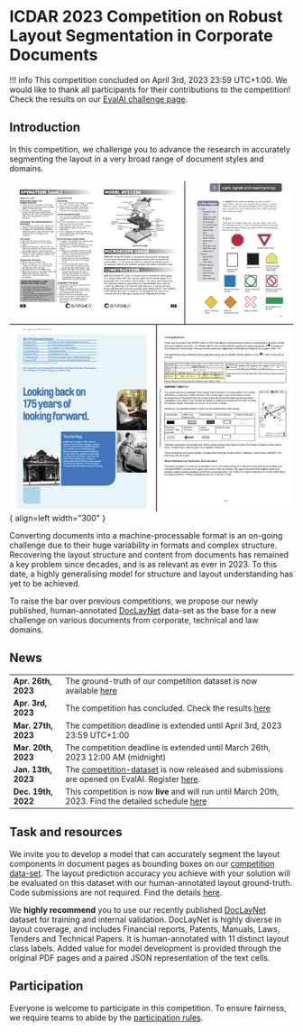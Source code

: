# ICDAR 2023 Competition on Robust Layout Segmentation in Corporate Documents

!!! info
		This competition concluded on April 3rd, 2023 23:59 UTC+1:00. We would like to thank all participants for their contributions to the competition! Check the results on our [EvalAI challenge page](https://eval.ai/web/challenges/challenge-page/1923/).

## Introduction

In this competition, we challenge you to advance the research in accurately segmenting the layout in a very broad range of document styles and domains. 

![Complex layouts](figures/complex_pages_with_source_v2.png){ align=left width="300" }

Converting documents into a machine-processable format is an on-going challenge due to their huge variability in formats and complex structure. Recovering the layout structure and content from documents has remained a key problem since decades, and is as relevant as ever in 2023. To this date, a highly generalising model for structure and layout understanding has yet to be achieved. 


To raise the bar over previous competitions, we propose our newly published, human-annotated [DocLayNet](https://github.com/DS4SD/DocLayNet) data-set as the base for a new challenge on various documents from corporate, technical and law domains.

## News

|   |    |
| :---------- | :----------------------------------- |
| **Apr. 26th, 2023**      | The ground-truth of our competition dataset is now available [here](task#competition-data-set) |
| **Apr. 3rd, 2023**      | The competition has concluded. Check the results [here](https://eval.ai/web/challenges/challenge-page/1923/leaderboard/4545) |
| **Mar. 27th, 2023**      | The competition deadline is extended until April 3rd, 2023 23:59 UTC+1:00 |
| **Mar. 20th, 2023**      | The competition deadline is extended until March 26th, 2023 12:00 AM (midnight) |
| **Jan. 13th, 2023**      | The [competition-dataset](task#competition-data-set) is now released and submissions are opened on EvalAI. Register [here](https://eval.ai/web/challenges/challenge-page/1923/).|
| **Dec. 19th, 2022**      | This competition is now **live** and will run until March 20th, 2023. Find the detailed schedule [here](schedule)|

## Task and resources

We invite you to develop a model that can accurately segment the layout components in document pages as bounding boxes on our [competition data-set](task#competition-data-set). The layout prediction accuracy you achieve with your solution will be evaluated on this dataset with our human-annotated layout ground-truth. Code submissions are not required. Find the details [here](task).

We **highly recommend** you to use our recently published [DocLayNet](https://github.com/DS4SD/DocLayNet) dataset for training and internal validation. DocLayNet is highly diverse in layout coverage, and includes Financial reports, Patents, Manuals, Laws, Tenders and Technical Papers. It is human-annotated with 11 distinct layout class labels. Added value for model development is provided through the original PDF pages and a paired JSON representation of the text cells.

## Participation

Everyone is welcome to participate in this competition. To ensure fairness, we require teams to abide by the [participation rules](rules).
